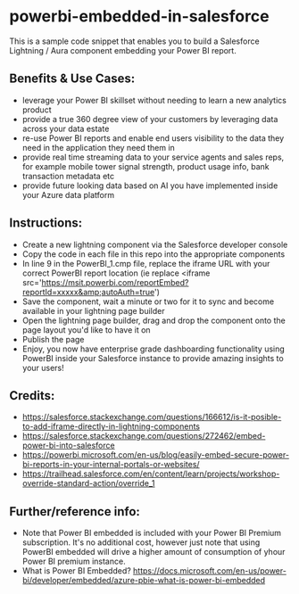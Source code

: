 # powerbi-embedded-in-salesforce

This is a sample code snippet that enables you to build a Salesforce Lightning / Aura component embedding your Power BI report.

## Benefits & Use Cases:
* leverage your Power BI skillset without needing to learn a new analytics product
* provide a true 360 degree view of your customers by leveraging data across your data estate
* re-use Power BI reports and enable end users visibility to the data they need in the application they need them in
* provide real time streaming data to your service agents and sales reps, for example mobile tower signal strength, product usage info, bank transaction metadata etc
* provide future looking data based on AI you have implemented inside your Azure data platform

## Instructions:
- Create a new lightning component via the Salesforce developer console
- Copy the code in each file in this repo into the appropriate components
- In line 9 in the PowerBI_1.cmp file, replace the iframe URL with your correct PowerBI report location (ie replace <iframe src='https://msit.powerbi.com/reportEmbed?reportId=xxxxx&amp;autoAuth=true')
- Save the component, wait a minute or two for it to sync and become available in your lightning page builder
- Open the lightning page builder, drag and drop the component onto the page layout you'd like to have it on
- Publish the page
- Enjoy, you now have enterprise grade dashboarding functionality using PowerBI inside your Salesforce instance to provide amazing insights to your users!

## Credits:
* https://salesforce.stackexchange.com/questions/166612/is-it-posible-to-add-iframe-directly-in-lightning-components
* https://salesforce.stackexchange.com/questions/272462/embed-power-bi-into-salesforce
* https://powerbi.microsoft.com/en-us/blog/easily-embed-secure-power-bi-reports-in-your-internal-portals-or-websites/
* https://trailhead.salesforce.com/en/content/learn/projects/workshop-override-standard-action/override_1


## Further/reference info:
- Note that Power BI embedded is included with your Power BI Premium subscription. It's no additional cost, however just note that using PowerBI embedded will drive a higher amount of consumption of yhour Power BI premium instance.
- What is Power BI Embedded? https://docs.microsoft.com/en-us/power-bi/developer/embedded/azure-pbie-what-is-power-bi-embedded
